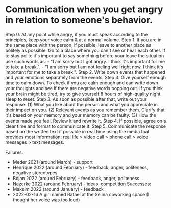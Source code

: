 # Communication when you get angry in relation to someone's behavior.

Step 0. At any point while angry, if you must speak according to the principles, keep your voice calm & at a normal volume.
Step 1. If you are in the same place with the person, if possible, leave to another place as politely as possible.
        Go to a place where you can't see or hear each other.
        If to stay polite it's important to say something before your leave the situation use such words as:
        - "I am sorry but I got angry. I think it's important for me to take a break.".
        - "I am sorry but I am not feeling well right now. I think it's important for me to take a break.".
Step 2. Write down events that happened and your emotions separately from the events.
Step 3. Give yourself enough time to calm down.
        To check if you are calm enough and can write down your thoughts and see if there are negative words popping out.
        If you think your brain might be tired, try to give yourself 8 hours of high-quality night sleep to reset.
Step 3. As soon as possible after that, write out your response:
        (1) What you like about the person and what you appreciate in their impact on you.
        (2) Relevant events as you remember them. Clarify that it's based on your memory and your memory can be faulty.
        (3) How the events made you feel.
        Review it and rewrite it.
Step 4. If possible, agree on a clear time and format to communicate it.
Step 5. Communicate the response based on the written text if possible in real time using the media that provides most information: 
        real life > video call > phone call > voice messages > text messages.
        
Failures:
- Meder 2021 (around March) - support
- Henrique 2022 (around February) - feedback, anger, politeness, negative stereotypes
- Bojan 2022 (around February) - feedback, anger, politeness
- Nazerke 2022 (around February) - ideas, competition
Successes:
- Maksim 2022 (around January) - feedback
- 2022-02-16 A girl named Rafael at the Selina coworking space (I thought her voice was too loud)
